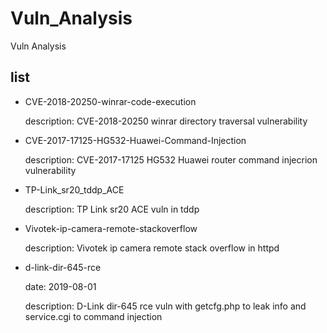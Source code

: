 # Vuln_Analysis
Vuln Analysis

## list

* CVE-2018-20250-winrar-code-execution

	description: CVE-2018-20250 winrar directory traversal vulnerability

* CVE-2017-17125-HG532-Huawei-Command-Injection

	description: CVE-2017-17125 HG532 Huawei router command injecrion vulnerability

* TP-Link_sr20_tddp_ACE

	description: TP Link sr20 ACE vuln in tddp

* Vivotek-ip-camera-remote-stackoverflow

	description: Vivotek ip camera remote stack overflow in httpd

* d-link-dir-645-rce

	date: 2019-08-01

	description: D-Link dir-645 rce vuln with getcfg.php to leak info and service.cgi to command injection
